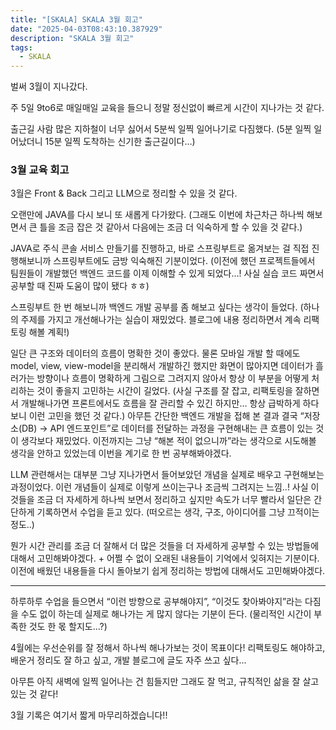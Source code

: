 ```yaml
---
title: "[SKALA] SKALA 3월 회고"
date: "2025-04-03T08:43:10.387929"
description: "SKALA 3월 회고"
tags:
  - SKALA
---
```


벌써 3월이 지나갔다.

주 5일 9to6로 매일매일 교육을 들으니 정말 정신없이 빠르게 시간이 지나가는 것 같다.

출근길 사람 많은 지하철이 너무 싫어서 5분씩 일찍 일어나기로 다짐했다. (5분 일찍 일어났더니 15분 일찍 도착하는 신기한 출근길이다…)

### 3월 교육 회고

3월은 Front & Back 그리고 LLM으로 정리할 수 있을 것 같다.

오랜만에 JAVA를 다시 보니 또 새롭게 다가왔다. (그래도 이번에 차근차근 하나씩 해보면서 큰 틀을 조금 잡은 것 같아서 다음에는 조금 더 익숙하게 할 수 있을 것 같다.)

JAVA로 주식 콘솔 서비스 만들기를 진행하고, 바로 스프링부트로 옮겨보는 걸 직접 진행해보니까 스프링부트에도 금방 익숙해진 기분이었다. (이전에 했던 프로젝트들에서 팀원들이 개발했던 백엔드 코드를 이제 이해할 수 있게 되었다…! 사실 실습 코드 짜면서 공부할 때 진짜 도움이 많이 됐다 ㅎㅎ)

스프링부트 한 번 해보니까 백엔드 개발 공부를 좀 해보고 싶다는 생각이 들었다. (하나의 주제를 가지고 개선해나가는 실습이 재밌었다. 블로그에 내용 정리하면서 계속 리팩토링 해볼 계획!)

일단 큰 구조와 데이터의 흐름이 명확한 것이 좋았다. 물론 모바일 개발 할 때에도 model, view, view-model을 분리해서 개발하긴 했지만 화면이 많아지면 데이터가 흘러가는 방향이나 흐름이 명확하게 그림으로 그려지지 않아서 항상 이 부분을 어떻게 처리하는 것이 좋을지 고민하는 시간이 길었다. (사실 구조를 잘 잡고, 리팩토링을 잘하면서 개발해나가면 프론트에서도 흐름을 잘 관리할 수 있긴 하지만… 항상 급박하게 하다보니 이런 고민을 했던 것 같다.) 아무튼 간단한 백엔드 개발을 접해 본 결과 결국 “저장소(DB) → API 엔드포인트”로 데이터를 전달하는 과정을 구현해내는 큰 흐름이 있는 것이 생각보다 재밌었다. 이전까지는 그냥 “해본 적이 없으니까”라는 생각으로 시도해볼 생각을 안하고 있었는데 이번을 계기로 한 번 공부해봐야겠다.

LLM 관련해서는 대부분 그냥 지나가면서 들어보았던 개념을 실제로 배우고 구현해보는 과정이었다. 이런 개념들이 실제로 이렇게 쓰이는구나 조금씩 그려지는 느낌..! 사실 이것들을 조금 더 자세하게 하나씩 보면서 정리하고 싶지만 속도가 너무 빨라서 일단은 간단하게 기록하면서 수업을 듣고 있다. (떠오르는 생각, 구조, 아이디어를 그냥 끄적이는 정도..)

뭔가 시간 관리를 조금 더 잘해서 더 많은 것들을 더 자세하게 공부할 수 있는 방법들에 대해서 고민해봐야겠다. + 어쩔 수 없이 오래된 내용들이 기억에서 잊혀지는 기분이다. 이전에 배웠던 내용들을 다시 돌아보기 쉽게 정리하는 방법에 대해서도 고민해봐야겠다.

---

하루하루 수업을 들으면서 “이런 방향으로 공부해야지”, “이것도 찾아봐야지”라는 다짐을 수도 없이 하는데 실제로 해나가는 게 많지 않다는 기분이 든다. (물리적인 시간이 부족한 것도 한 몫 할지도…?)

4월에는 우선순위를 잘 정해서 하나씩 해나가보는 것이 목표이다! 리팩토링도 해야하고, 배운거 정리도 잘 하고 싶고, 개발 블로그에 글도 자주 쓰고 싶다...

아무튼 아직 새벽에 일찍 일어나는 건 힘들지만 그래도 잘 먹고, 규칙적인 삶을 잘 살고 있는 것 같다!

3월 기록은 여기서 짧게 마무리하겠습니다!!